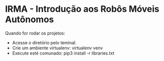 # IRMA - Introdução aos Robôs Móveis Autônomos

Quando for rodar os projetos:
- Acesse o diretório pelo teminal.
- Crie um ambiente virtualenv: virtualenv venv
- Execute esté comunado: pip3 install -r libraries.txt
